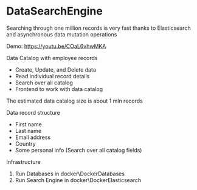 # DataSearchEngine

Searching through one million records is very fast thanks to Elasticsearch and asynchronous data mutation operations

Demo: https://youtu.be/COaL6vhwMKA

Data Catalog with employee records
- Create, Update, and Delete data
- Read individual record details
- Search over all catalog
- Frontend to work with data catalog

The estimated data catalog size is about 1 mln records

Data record structure
- First name
- Last name
- Email address
- Country
- Some personal info
(Search over all catalog fields)

Infrastructure
1. Run Databases in docker\DockerDatabases
2. Run Search Engine in docker\DockerElasticsearch